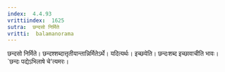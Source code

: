 ```yaml
---
index:  4.4.93
vrittiindex:  1625
sutra:  छन्दसो निर्मिते
vritti:  balamanorama 
---
```


छन्दसो निर्मिते। छन्दश्शब्दात्तृतीयान्तान्निर्मितेऽर्थे। यदित्यर्थः। इच्छयेति। छन्दःशब्द इच्छावाचीति भावः। `छन्दः पद्येऽभिलाषे चे'त्यमरः। 

